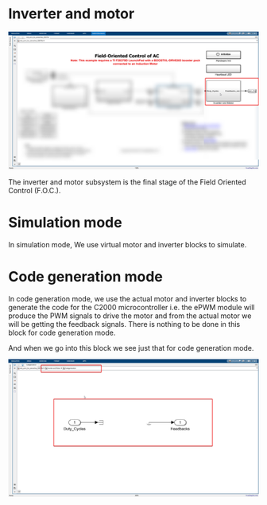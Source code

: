# Inverter and motor

![alt text](../images/writings_image-38.png)

The inverter and motor subsystem is the final stage of the Field Oriented Control (F.O.C.).

# Simulation mode

In simulation mode, We use virtual motor and inverter blocks to simulate.

# Code generation mode

In code generation mode, we use the actual motor and inverter blocks to generate the code for the C2000 microcontroller i.e. the ePWM module will produce the PWM signals to drive the motor and from the actual motor we will be getting the feedback signals. There is nothing to be done in this block for code generation mode.

And when we go into this block we see just that for code generation mode.

![alt text](../images/writings_image-40.png)

